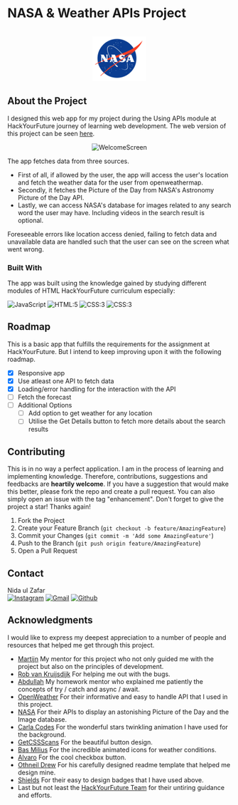 # NASA & Weather APIs Project

<!-- PROJECT LOGO -->
<br />
<div align="center">
  <a href="https://github.com/othneildrew/Best-README-Template">
    <img src="images/NASA_logo.svg.png" alt="Logo" width="120" height="100">
  </a>
  </div>

## About the Project
I designed this web app for my project during the Using APIs module at HackYourFuture journey of learning web development. 
The web version of this project can be seen [here](https://nidaulzafar.github.io/api-project/).

<div align="center">
<img src="images/welcomeScreen.gif" width="600" height="400" alt="WelcomeScreen">
</div>


The app fetches data from three sources.
* First of all, if allowed by the user, the app will access the user's location and fetch the weather data for the user from openweathermap. 
* Secondly, it fetches the Picture of the Day from NASA's Astronomy Picture of the Day API. 
* Lastly, we can access NASA's database for images related to any search word the user may have. Including videos in the search result is optional.

Foreseeable errors like location access denied, failing to fetch data and unavailable data are handled such that the user can see on the screen what went wrong.


### Built With

The app was built using the knowledge gained by studying different modules of HTML HackYourFuture curriculum especially:

 <img src="https://img.shields.io/badge/-Javascript-000000?logo=javascript" height="30" alt="JavaScript"> 
 <img src="https://img.shields.io/badge/-HTML:5-750000?logo=html5" height="30" alt="HTML:5"> 
 <img src="https://img.shields.io/badge/-CSS-4c9ee8?logo=css3" height="30" alt="CSS:3">
 <img src="https://img.shields.io/badge/-visual%20Studio%20Code-0cc0e7?logo=visual-studio" height="30" alt="CSS:3">

## Roadmap

This is a basic app that fulfills the requirements for the assignment at HackYourFuture. But I intend to keep improving upon it with the following roadmap. 

- [x] Responsive app
- [x] Use atleast one API to fetch data
- [x] Loading/error handling for the interaction with the API
- [ ] Fetch the forecast
- [ ] Additional Options
    - [ ] Add option to get weather for any location
    - [ ] Utilise the Get Details button to fetch more details about the search results

## Contributing

This is in no way a perfect application. I am in the process of learning and implementing knowledge. Therefore, contributions, suggestions and feedbacks are **heartily welcome**. If you have a suggestion that would make this better, please fork the repo and create a pull request. You can also simply open an issue with the tag "enhancement".
Don't forget to give the project a star! Thanks again!

1. Fork the Project
2. Create your Feature Branch (`git checkout -b feature/AmazingFeature`)
3. Commit your Changes (`git commit -m 'Add some AmazingFeature'`)
4. Push to the Branch (`git push origin feature/AmazingFeature`)
5. Open a Pull Request

## Contact

Nida ul Zafar <br>
[<img src="https://img.shields.io/badge/-instagram-1282e8?logo=instagram" height="30" alt="Instagram">](https://instagram.com/ahmadhunny) 
[<img src="https://img.shields.io/badge/-Gmail-fff?logo=gmail" height="30" alt="Gmail">](mailto:nidaulzafar@gmail.com)
[<img src="https://img.shields.io/badge/-github-000?logo=github" height="30" alt="Github">](https://github.com/nidaulzafar)


## Acknowledgments

I would like to express my deepest appreciation to a number of people and resources that helped me get through this project. 


* [Martijn](https://plebian.nl/) My mentor for this project who not only guided me with the project but also on the principles of development.
* [Rob van Kruijsdijk](https://github.com/robvk) For helping me out with the bugs.
* [Abdullah](https://github.com/abbathaw) My homework mentor who explained me patiently the concepts of try / catch and async / await.
* [OpenWeather](https://openweathermap.org/about-us) For their informative and easy to handle API that I used in this project.
* [NASA](https://www.nasa.gov/) For their APIs to display an astonishing Picture of the Day and the Image database.
* [Carla Codes](https://github.com/Carla-Codes) For the wonderful stars twinkling animation I have used for the background.
* [GetCSSScans](https://getcssscan.com/css-buttons-examples) For the beautiful button design.
* [Bas Milius](https://bas.dev/) For the incredible animated icons for weather conditions.
* [Alvaro](https://alvarotrigo.com/blog/css-checkbox-styles/) For the cool checkbox button.
* [Othneil Drew](https://github.com/othneildrew) For his carefully designed readme template that helped me design mine.
* [Shields](https://shields.io/) For their easy to design badges that I have used above.
* Last but not least the [HackYourFuture Team](https://github.com/HackYourFuture) for their untiring guidance and efforts.
